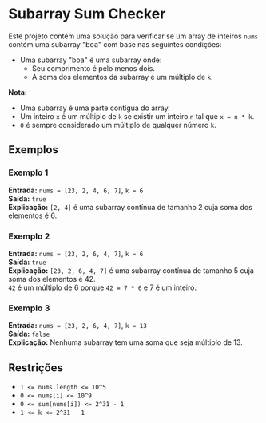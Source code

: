 # Subarray Sum Checker

Este projeto contém uma solução para verificar se um array de inteiros `nums` contém uma subarray "boa" com base nas seguintes condições:

- Uma subarray "boa" é uma subarray onde:
  - Seu comprimento é pelo menos dois.
  - A soma dos elementos da subarray é um múltiplo de `k`.

**Nota:**

- Uma subarray é uma parte contígua do array.
- Um inteiro `x` é um múltiplo de `k` se existir um inteiro `n` tal que `x = n * k`.
- `0` é sempre considerado um múltiplo de qualquer número `k`.

## Exemplos

### Exemplo 1

**Entrada:** `nums = [23, 2, 4, 6, 7]`, `k = 6`  
**Saída:** `true`  
**Explicação:** `[2, 4]` é uma subarray contínua de tamanho 2 cuja soma dos elementos é 6.

### Exemplo 2

**Entrada:** `nums = [23, 2, 6, 4, 7]`, `k = 6`  
**Saída:** `true`  
**Explicação:** `[23, 2, 6, 4, 7]` é uma subarray contínua de tamanho 5 cuja soma dos elementos é 42.  
`42` é um múltiplo de 6 porque `42 = 7 * 6` e 7 é um inteiro.

### Exemplo 3

**Entrada:** `nums = [23, 2, 6, 4, 7]`, `k = 13`  
**Saída:** `false`  
**Explicação:** Nenhuma subarray tem uma soma que seja múltiplo de 13.

## Restrições

- `1 <= nums.length <= 10^5`
- `0 <= nums[i] <= 10^9`
- `0 <= sum(nums[i]) <= 2^31 - 1`
- `1 <= k <= 2^31 - 1`
